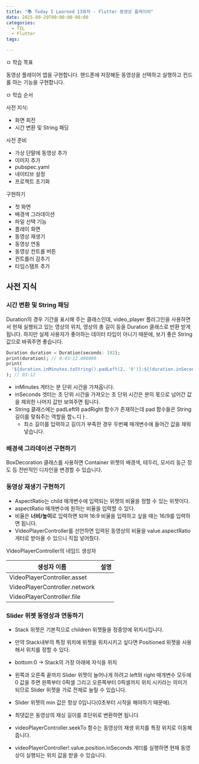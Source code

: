 ```yaml
---
title: "📚 Today I Learned 13회차 - Flutter 동영상 플레이어"
date: 2025-09-29T00:00:00-00:00
categories:
  - TIL
  - Flutter
tags:

---
```


ㅁ 학습 목표

동영상 플레이어 앱을 구현합니다. 핸드폰에 저장해둔 동영상을 선택하고 실행하고 컨드롤 하는 기능을 구현합니다.

ㅁ 학습 순서

사전 지식: 
* 화면 회전
* 시간 변환 및 String 패딩

사전 준비
* 가상 단말에 동영상 추가
* 이미지 추가
* pubspec.yaml
* 네이티브 설정
* 프로젝트 초기화

구현하기
* 첫 화면
* 배경색 그라데이션
* 파일 선택 기능
* 플레이 화면
* 동영상 재생기
* 동영상 연동
* 동영상 컨트롤 버튼
* 컨트롤러 감추기
* 타임스탬프 추가

## 사전 지식

### 시간 변환 및 String 패딩

Duration의 경우 기간을 표시해 주는 클래스인데, video_player 플러그인을 사용하면서 현재 실행되고 있는 영상의 위치, 영상의 총 길이 등을 Duration 클래스로 반환 받게 됩니다.
하지만 실제 사용자가 좋아하는 데이터 타입이 아니기 때문에, 보기 좋은 String 값으로 바꿔주면 좋습니다.

```dart
Duration duration = Duration(seconds: 192);
print(duration); // 0:03:12.000000
print(
  '${duration.inMinutes.toString().padLeft(2, '0')}:${(duration.inSeconds % 60).toString().padLeft(2, '0')}',
); // 03:12
```

* inMinutes 게터는 분 단위 시간을 가져옵니다.
* inSeconds 겟터는 초 단위 시간을 가져오는 초 단위 시간은 분의 몫으로 넘어간 값을 제외한 나머지 값만 보여주면 됩니다.
* String 클래스에는 padLeft와 padRight 함수가 존재하는데 pad 함수들은 String 길이를 맞춰주는 역할을 합ㄴ디ㅏ.
  * 최소 길이를 입력하고 길이가 부족한 경우 두번째 매개변수에 들어간 값을 채워 넣습니다.

### 배경색 그라데이션 구현하기

BoxDecoration 클래스를 사용하면 Container 위젯의 배경색, 테두리, 모서리 둥근 정도 등 전반적인 디자인을 변경할 수 있습니다.

### 동영상 재생기 구현하기

* AspectRatio는 child 매개변수에 입력되는 위젯의 비율을 정할 수 있는 위젯이다.
* aspectRatio 매개변수에 원하는 비율을 입력할 수 있다.
* 비율은 **너비/높이**로 입력하면 되며 16:9 비율을 입력하고 싶을 때는 16/9를 입력하면 됩니다.
* VideoPlayerController를 선언하면 입력된 동영상의 비율을 value.aspectRatio 게터로 받아올 수 있으니 직접 넣어줬다.

VideoPlayerController의 네임드 생성자

| 생성자 이름 | 설명 |
| -- | --- |
| VideoPlayerController.asset | |
| VideoPlayerController.network | |
| VideoPlayerController.file | |

### Slider 위젯 동영상과 연동하기

* Stack 위젯은 기본적으로 children 위젯들을 정중앙에 위치시킵니다.
* 만약 Stack내부의 특정 위치에 위젯을 위치시키고 싶다면 Positioned 위젯을 사용해서 위치를 정할 수 있다.
* bottom:0 -> Stack의 가장 아래에 자식을 위치
* 왼쪽과 오른족 끝까지 Slider 위젯이 늘어나게 하려고 left와 right 매개변수 모두에 0 값을 주면 왼쪽부터 0픽셀 그리고 오른쪽부터 0픽셀까지 위치 시키라는 의미가 되므로 Slider 위젯을 가로 전체로 늘릴 수 있습니다.
* Slider 위젯의 min 값은 항상 0입니다(0초부터 시작을 해야하기 때문에).
* 최댓값은 동영상의 재싱 길이를 초단위로 변환하면 됩니다.

* videoPlayerController.seekTo 함수는 동영상의 재생 위치를 특정 위치로 이동해 줍니다.
* videoPlayerController!.value.position.inSeconds 게터를 실행하면 현재 동영상이 실행되는 위치 값을 받을 수 있습니다.